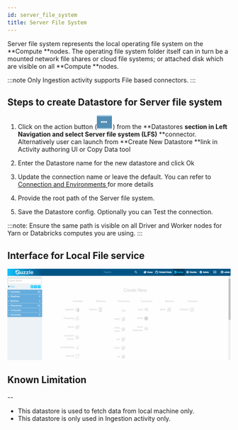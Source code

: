 ```yaml
---
id: server_file_system
title: Server File System
---
```


Server file system represents the local operating file system on the **Compute **nodes. The operating file system folder itself can in turn be a mounted network file shares or cloud file systems; or attached disk which are visible on all **Compute **nodes. 

:::note
Only Ingestion activity supports File based connectors. 
:::
## Steps to create Datastore  for Server file system

1. Click on the action button (![image alt text](/img/docs/how-to-guides/datastores/server_file_system_0.png)) from the **Datastores **section in Left Navigation and select **Server file system (LFS)**** **connector. Alternatively user can launch from **Create New Datastore **link in Activity authoring UI or Copy Data tool

2. Enter the Datastore name for the new datastore and click Ok

3. Update the connection name or leave the default. You can refer to [Connection and Environments ](http://http) for more details

4. Provide the root path of the Server file system. 

5. Save the Datastore config. Optionally you can Test the connection. 

:::note: 
Ensure the same path is visible on all Driver and Worker nodes for Yarn or Databricks computes you are using. 
:::

## Interface for Local File service

![image alt text](/img/docs/how-to-guides/datastores/server_file_system_1.gif)

## Known Limitation

--
- This datastore is used to fetch data from local machine only. 
- This datastore is only used in Ingestion activity only.

